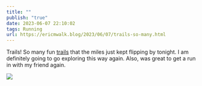 ```yaml
---
title: ""
publish: "true"
date: 2023-06-07 22:10:02
tags: Running
url: https://ericmwalk.blog/2023/06/07/trails-so-many.html
---
```


Trails! So many fun [trails](https://strava.com/activities/9223723182) that the miles just kept flipping by tonight. I am definitely going to go exploring this way again. Also, was great to get a run in with my friend again.

![](https://ericmwalk.blog/uploads/2023/c95dbde85d.jpg)